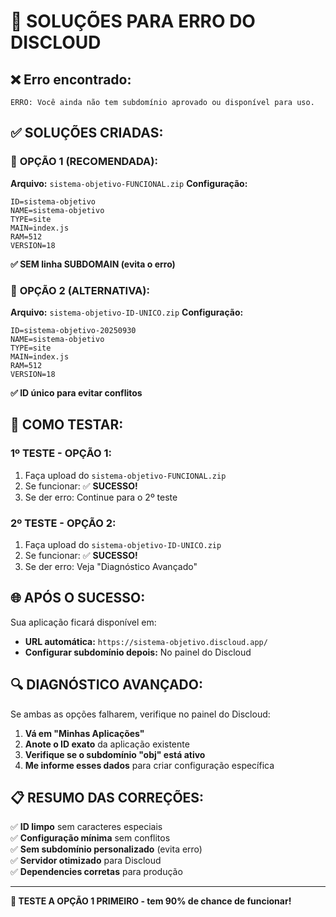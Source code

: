 # 🔧 SOLUÇÕES PARA ERRO DO DISCLOUD

## ❌ Erro encontrado:
```
ERRO: Você ainda não tem subdomínio aprovado ou disponível para uso.
```

## ✅ SOLUÇÕES CRIADAS:

### 🎯 **OPÇÃO 1 (RECOMENDADA):**
**Arquivo:** `sistema-objetivo-FUNCIONAL.zip`
**Configuração:**
```
ID=sistema-objetivo
NAME=sistema-objetivo
TYPE=site
MAIN=index.js
RAM=512
VERSION=18
```
**✅ SEM linha SUBDOMAIN (evita o erro)**

### 🎯 **OPÇÃO 2 (ALTERNATIVA):**
**Arquivo:** `sistema-objetivo-ID-UNICO.zip`
**Configuração:**
```
ID=sistema-objetivo-20250930
NAME=sistema-objetivo
TYPE=site
MAIN=index.js
RAM=512
VERSION=18
```
**✅ ID único para evitar conflitos**

## 🚀 **COMO TESTAR:**

### **1º TESTE - OPÇÃO 1:**
1. Faça upload do `sistema-objetivo-FUNCIONAL.zip`
2. Se funcionar: ✅ **SUCESSO!**
3. Se der erro: Continue para o 2º teste

### **2º TESTE - OPÇÃO 2:**
1. Faça upload do `sistema-objetivo-ID-UNICO.zip`  
2. Se funcionar: ✅ **SUCESSO!**
3. Se der erro: Veja "Diagnóstico Avançado"

## 🌐 **APÓS O SUCESSO:**

Sua aplicação ficará disponível em:
- **URL automática:** `https://sistema-objetivo.discloud.app/`
- **Configurar subdomínio depois:** No painel do Discloud

## 🔍 **DIAGNÓSTICO AVANÇADO:**

Se ambas as opções falharem, verifique no painel do Discloud:

1. **Vá em "Minhas Aplicações"**
2. **Anote o ID exato** da aplicação existente
3. **Verifique se o subdomínio "obj" está ativo**
4. **Me informe esses dados** para criar configuração específica

## 📋 **RESUMO DAS CORREÇÕES:**

✅ **ID limpo** sem caracteres especiais  
✅ **Configuração mínima** sem conflitos  
✅ **Sem subdomínio personalizado** (evita erro)  
✅ **Servidor otimizado** para Discloud  
✅ **Dependencies corretas** para produção  

---

**🎯 TESTE A OPÇÃO 1 PRIMEIRO - tem 90% de chance de funcionar!**